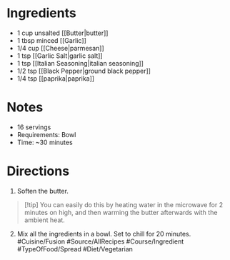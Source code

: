# Ingredients
- 1 cup unsalted [[Butter|butter]]
- 1 tbsp minced [[Garlic]]
- 1/4 cup [[Cheese|parmesan]]
- 1 tsp [[Garlic Salt|garlic salt]]
- 1 tsp [[Italian Seasoning|italian seasoning]]
- 1/2 tsp [[Black Pepper|ground black pepper]]
- 1/4 tsp [[paprika|paprika]]
# Notes
- 16 servings
- Requirements: Bowl
- Time: ~30 minutes
# Directions
1. Soften the butter. 
> [!tip] You can easily do this by heating water in the microwave for 2 minutes on high, and then warming the butter afterwards with the ambient heat.
2. Mix all the ingredients in a bowl. Set to chill for 20 minutes.
#Cuisine/Fusion #Source/AllRecipes #Course/Ingredient #TypeOfFood/Spread #Diet/Vegetarian  